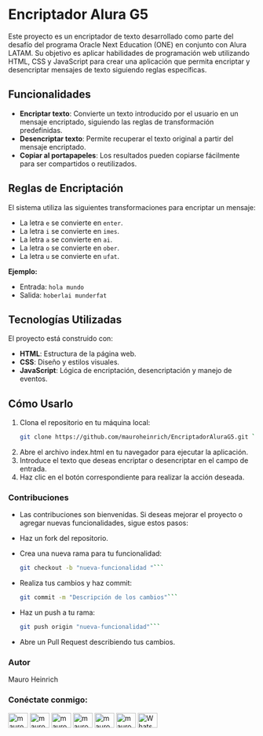 # Encriptador Alura G5

Este proyecto es un encriptador de texto desarrollado como parte del desafío del programa Oracle Next Education (ONE) en conjunto con Alura LATAM. Su objetivo es aplicar habilidades de programación web utilizando HTML, CSS y JavaScript para crear una aplicación que permita encriptar y desencriptar mensajes de texto siguiendo reglas específicas.

## Funcionalidades

- **Encriptar texto**: Convierte un texto introducido por el usuario en un mensaje encriptado, siguiendo las reglas de transformación predefinidas.
- **Desencriptar texto**: Permite recuperar el texto original a partir del mensaje encriptado.
- **Copiar al portapapeles**: Los resultados pueden copiarse fácilmente para ser compartidos o reutilizados.

## Reglas de Encriptación

El sistema utiliza las siguientes transformaciones para encriptar un mensaje:

- La letra `e` se convierte en `enter`.
- La letra `i` se convierte en `imes`.
- La letra `a` se convierte en `ai`.
- La letra `o` se convierte en `ober`.
- La letra `u` se convierte en `ufat`.

**Ejemplo:**
- Entrada: `hola mundo`
- Salida: `hoberlai munderfat`

## Tecnologías Utilizadas

El proyecto está construido con:

- **HTML**: Estructura de la página web.
- **CSS**: Diseño y estilos visuales.
- **JavaScript**: Lógica de encriptación, desencriptación y manejo de eventos.

## Cómo Usarlo

1. Clona el repositorio en tu máquina local:
   ```bash
   git clone https://github.com/mauroheinrich/EncriptadorAluraG5.git ```

2.  Abre el archivo index.html en tu navegador para ejecutar la aplicación.
3.  Introduce el texto que deseas encriptar o desencriptar en el campo de entrada.
4. Haz clic en el botón correspondiente para realizar la acción deseada.
### Contribuciones
- Las contribuciones son bienvenidas. Si deseas mejorar el proyecto o agregar nuevas funcionalidades, sigue estos pasos:

- Haz un fork del repositorio.
- Crea una nueva rama para tu funcionalidad:
    ```bash
    git checkout -b "nueva-funcionalidad "```

- Realiza tus cambios y haz commit:
    ```bash
    git commit -m "Descripción de los cambios"```

- Haz un push a tu rama:
    ```bash
    git push origin "nueva-funcionalidad"```

- Abre un Pull Request describiendo tus cambios.


### Autor
Mauro Heinrich


<h3 align="left">Conéctate conmigo:</h3>
<p align="left">
  <a href="https://twitter.com/mauroheinrich" target="_blank"><img align="center" src="https://raw.githubusercontent.com/rahuldkjain/github-profile-readme-generator/master/src/images/icons/Social/twitter.svg" alt="mauroheinrich" height="30" width="40" /></a>
  <a href="https://linkedin.com/in/mauroheinrich" target="_blank"><img align="center" src="https://raw.githubusercontent.com/rahuldkjain/github-profile-readme-generator/master/src/images/icons/Social/linked-in-alt.svg" alt="mauroheinrich" height="30" width="40" /></a>
  <a href="https://stackoverflow.com/users/20105268/mauro-heinrich" target="_blank"><img align="center" src="https://raw.githubusercontent.com/rahuldkjain/github-profile-readme-generator/master/src/images/icons/Social/stack-overflow.svg" alt="mauroheinrich" height="30" width="40" /></a>
  <a href="https://fb.com/mauroheinrich" target="_blank"><img align="center" src="https://raw.githubusercontent.com/rahuldkjain/github-profile-readme-generator/master/src/images/icons/Social/facebook.svg" alt="mauroheinrich" height="30" width="40" /></a>
  <a href="https://instagram.com/mauroheinrich" target="_blank"><img align="center" src="https://raw.githubusercontent.com/rahuldkjain/github-profile-readme-generator/master/src/images/icons/Social/instagram.svg" alt="mauroheinrich" height="30" width="40" /></a>
  <a href="https://discord.gg/mauroheinrich" target="_blank"><img align="center" src="https://raw.githubusercontent.com/rahuldkjain/github-profile-readme-generator/master/src/images/icons/Social/discord.svg" alt="mauroheinrich" height="30" width="40" /></a>
  <a href="https://wa.me/5493436201089" target="_blank"><img align="center" src="https://raw.githubusercontent.com/rahuldkjain/github-profile-readme-generator/master/src/images/icons/Social/whatsapp.svg" alt="WhatsApp" height="30" width="40" /></a>
</p>
